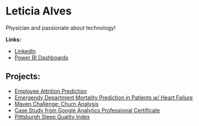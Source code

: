 
# Leticia Alves
Physician and passionate about technology!


**Links:**
* [LinkedIn](https://www.linkedin.com/in/leticialves-/)
* [Power BI Dashboards](https://www.novypro.com/profile_projects/leticia-alves)



## Projects:

* [Employee Attrition Prediction](https://github.com/leticiamchd/Desafio_Final_BootcampMIA)
* [Emergendy Department Mortality Prediction in Patients w/ Heart Failure](https://github.com/leticiamchd/HeartFailure_Mortality_Prediction)
* [Maven Challenge: Churn Analysis](https://github.com/leticiamchd/Maven-Churn-Challenge)
* [Case Study from Google Analytics Professional Certificate](https://github.com/leticiamchd/Google-Data-Analytics-Certificate)
* [Pittsburgh Sleep Quality Index](https://github.com/leticiamchd/Pittsburgh-Sleep-Quality-Index-w-Python/tree/main) 

